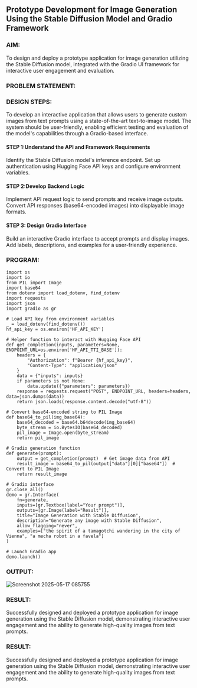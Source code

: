 ## Prototype Development for Image Generation Using the Stable Diffusion Model and Gradio Framework
### AIM:
To design and deploy a prototype application for image generation utilizing the Stable Diffusion model, integrated with the Gradio UI framework for interactive user engagement and evaluation.

### PROBLEM STATEMENT:

### DESIGN STEPS:
To develop an interactive application that allows users to generate custom images from text prompts using a state-of-the-art text-to-image model. The system should be user-friendly, enabling efficient testing and evaluation of the model's capabilities through a Gradio-based interface.
#### STEP 1:Understand the API and Framework Requirements
Identify the Stable Diffusion model's inference endpoint.
Set up authentication using Hugging Face API keys and configure environment variables.

#### STEP 2:Develop Backend Logic
Implement API request logic to send prompts and receive image outputs.
Convert API responses (base64-encoded images) into displayable image formats.

#### STEP 3: Design Gradio Interface
Build an interactive Gradio interface to accept prompts and display images.
Add labels, descriptions, and examples for a user-friendly experience.

### PROGRAM:
```
import os
import io
from PIL import Image
import base64
from dotenv import load_dotenv, find_dotenv
import requests
import json
import gradio as gr

# Load API key from environment variables
_ = load_dotenv(find_dotenv())
hf_api_key = os.environ['HF_API_KEY']

# Helper function to interact with Hugging Face API
def get_completion(inputs, parameters=None, ENDPOINT_URL=os.environ['HF_API_TTI_BASE']):
    headers = {
        "Authorization": f"Bearer {hf_api_key}",
        "Content-Type": "application/json"
    }
    data = {"inputs": inputs}
    if parameters is not None:
        data.update({"parameters": parameters})
    response = requests.request("POST", ENDPOINT_URL, headers=headers, data=json.dumps(data))
    return json.loads(response.content.decode("utf-8"))

# Convert base64-encoded string to PIL Image
def base64_to_pil(img_base64):
    base64_decoded = base64.b64decode(img_base64)
    byte_stream = io.BytesIO(base64_decoded)
    pil_image = Image.open(byte_stream)
    return pil_image

# Gradio generation function
def generate(prompt):
    output = get_completion(prompt)  # Get image data from API
    result_image = base64_to_pil(output["data"][0]["base64"])  # Convert to PIL Image
    return result_image

# Gradio interface
gr.close_all()
demo = gr.Interface(
    fn=generate,
    inputs=[gr.Textbox(label="Your prompt")],
    outputs=[gr.Image(label="Result")],
    title="Image Generation with Stable Diffusion",
    description="Generate any image with Stable Diffusion",
    allow_flagging="never",
    examples=["the spirit of a tamagotchi wandering in the city of Vienna", "a mecha robot in a favela"]
)

# Launch Gradio app
demo.launch()
```
### OUTPUT:
![Screenshot 2025-05-17 085755](https://github.com/user-attachments/assets/a9ae0307-7cb9-4e0e-b828-2c273448c3a3)

### RESULT:
Successfully designed and deployed a prototype application for image generation using the Stable Diffusion model, demonstrating interactive user engagement and the ability to generate high-quality images from text prompts.

### RESULT:
Successfully designed and deployed a prototype application for image generation using the Stable Diffusion model, demonstrating interactive user engagement and the ability to generate high-quality images from text prompts.
